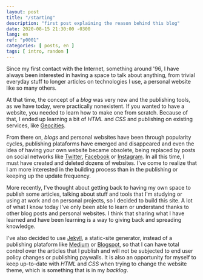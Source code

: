 ```yaml
---
layout: post
title: "/starting"
description: "first post explaining the reason behind this blog"
date: 2020-08-15 21:30:00 -0300
lang: en
ref: "p0001"
categories: [ posts, en ]
tags: [ intro, random ]
---
```

Since my first contact with the Internet, something around '96, I have always been interested in having a space to talk about anything, from trivial everyday stuff to longer articles on technologies I use, a personal website like so many others.

At that time, the concept of a *blog* was very new and the publishing tools, as we have today, were practically nonexistent. If you wanted to have a website, you needed to learn how to make one from scratch. Because of that, I ended up learning a bit of *HTML* and *CSS* and publishing on existing services, like [Geocities][geocities].

From there on, *blogs* and personal websites have been through popularity cycles, publishing plataforms have emerged and disappeared and even the idea of having your own website became obsolete, being replaced by posts on social networks like [Twitter][twitter], [Facebook][facebook] or [Instagram][instagram]. In all this time, I must have created and deleted dozens of websites. I've come to realize that I am more interested in the building process than in the publishing or keeping up the update frequency.

More recently, I've thought about getting back to having my own space to publish some articles, talking about stuff and tools that I'm studying or using at work and on personal projects, so I decided to build this site. A lot of what I know today I've only been able to learn or understand thanks to other blog posts and personal websites. I think that sharing what I have learned and have been learning is a way to giving back and spreading knowledge.

I've also decided to use [Jekyll][jekyll], a static-site generator, instead of a publishing plataform like [Medium][medium] or [Blogspot][blogspot], so that I can have total control over the articles that I publish and will not be subjected to end user policy changes or publishing paywalls. It is also an opportunity for myself to keep up-to-date with *HTML* and *CSS* when trying to change the website theme, which is something that is in my *backlog*.

[geocities]: https://en.wikipedia.org/wiki/Yahoo!_GeoCities
[twitter]: https://twitter.com
[facebook]: https://facebook.com
[instagram]: https://instagram.com
[jekyll]: https://jekyllrb.com
[medium]: https://medium.com
[blogspot]: https://blogspot.com